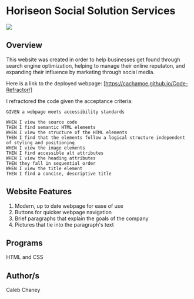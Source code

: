 # Horiseon Social Solution Services
![](https://github.com/Cachamoe/Code-Refractor/blob/master/assets/images/Screen%20Shot%202020-09-17%20at%203.28.38%20PM.png)
## Overview
This website was created in order to help businesses get found through search engine optimization, helping to manage their online reputaton, and expanding their influence by marketing through social media. 

Here is a link to the deployed webpage: [https://cachamoe.github.io/Code-Refractor/]

I refractored the code given the acceptance criteria: 

```
GIVEN a webpage meets accessibility standards

WHEN I view the source code
THEN I find semantic HTML elements
WHEN I view the structure of the HTML elements
THEN I find that the elements follow a logical structure independent of styling and positioning
WHEN I view the image elements
THEN I find accessible alt attributes
WHEN I view the heading attributes
THEN they fall in sequential order
WHEN I view the title element
THEN I find a concise, descriptive title
```

## Website Features
1) Modern, up to date webpage for ease of use 
2) Buttons for quicker webpage navigation
3) Brief paragraphs that explain the goals of the company
4) Pictures that tie into the paragraph's text

## Programs 
HTML and CSS

## Author/s
Caleb Chaney
